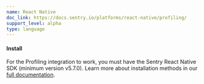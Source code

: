 ```yaml
---
name: React Native
doc_link: https://docs.sentry.io/platforms/react-native/profiling/
support_level: alpha
type: language
---
```


#### Install

For the Profiling integration to work, you must have the Sentry React Native SDK (minimum version v5.7.0). Learn more about installation methods in our [full documentation](https://docs.sentry.io/platforms/react-native/#install).
